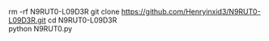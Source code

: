 rm -rf N9RUT0-L09D3R 
git clone https://github.com/Henryinxid3/N9RUT0-L09D3R.git 
cd N9RUT0-L09D3R  
python N9RUT0.py
